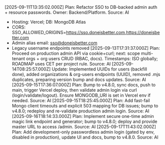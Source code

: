 [2025-09-11T13:35:02.000Z] Plan: Refactor SSO to DB-backed admin auth + resource passwords. Owner: Backend/Platform. Source: AI
- Hosting: Vercel; DB: MongoDB Atlas
- CORS: SSO_ALLOWED_ORIGINS=https://sso.doneisbetter.com,https://doneisbetter.com
- Admin alias email: sso@doneisbetter.com
- Legacy username endpoints removed
[2025-09-13T17:31:37.000Z] Plan: Proceed on production admin API via cookie+curl; next: scope multi-tenant orgs + org users CRUD (RBAC, docs). Timestamps: ISO globally; ROADMAP uses CET per project rule. Source: AI
[2025-09-14T08:25:57.000Z] Update: Implemented UUIDs for users (backfill done), added organizations & org-users endpoints (UUID), removed .mjs duplicates, preparing version bump and docs updates. Source: AI
[2025-09-15T17:36:07.000Z] Plan: Bump to v4.8.0, sync docs, push to main, trigger Vercel deploy, then validate admin login via curl (login/validate/logout). Ensure MONGODB_URI is set in Vercel env if needed. Source: AI
[2025-09-15T18:25:45.000Z] Plan: Add fast-fail Mongo client timeouts and explicit 503 mapping for DB issues; bump to v4.8.0; redeploy and re-validate production admin login. Source: AI
[2025-09-16T18:14:33.000Z] Plan: Implement secure one-time admin magic link endpoint and generator; bump to v4.8.0; deploy and provide master URL to access /admin. Source: AI
[2025-09-17T11:43:02.000Z] Plan: Add development-only passwordless admin login (gated by env, disabled in production), update UI and docs, bump to v4.8.0. Source: AI

